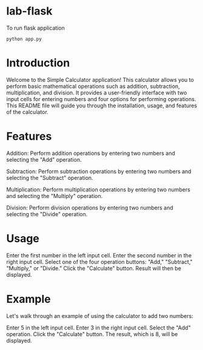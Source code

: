 # lab-flask

<!-- ![image](https://user-images.githubusercontent.com/115451707/196919992-edcfea8b-e3f6-4f35-9398-43be66b5622d.png) -->


To run flask application 

```
python app.py
```
# Introduction
Welcome to the Simple Calculator application! This calculator allows you to perform basic mathematical operations such as addition, subtraction, multiplication, and division. It provides a user-friendly interface with two input cells for entering numbers and four options for performing operations. This README file will guide you through the installation, usage, and features of the calculator.

# Features

Addition: Perform addition operations by entering two numbers and selecting the "Add" operation.

Subtraction: Perform subtraction operations by entering two numbers and selecting the "Subtract" operation.

Multiplication: Perform multiplication operations by entering two numbers and selecting the "Multiply" operation.

Division: Perform division operations by entering two numbers and selecting the "Divide" operation.

# Usage

Enter the first number in the left input cell.
Enter the second number in the right input cell.
Select one of the four operation buttons: "Add," "Subtract," "Multiply," or "Divide."
Click the "Calculate" button.
Result will then be displayed.

# Example
Let's walk through an example of using the calculator to add two numbers:

Enter 5 in the left input cell.
Enter 3 in the right input cell.
Select the "Add" operation.
Click the "Calculate" button.
The result, which is 8, will be displayed.
